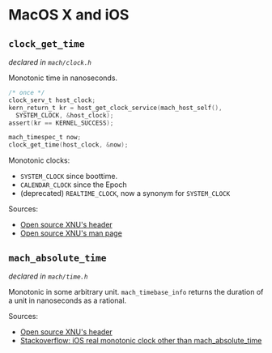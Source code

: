 MacOS X and iOS
===============

`clock_get_time`
----------------
*declared in `mach/clock.h`*

Monotonic time in nanoseconds.

~~~~ C
/* once */
clock_serv_t host_clock;
kern_return_t kr = host_get_clock_service(mach_host_self(),
  SYSTEM_CLOCK, &host_clock);
assert(kr == KERNEL_SUCCESS);

mach_timespec_t now;
clock_get_time(host_clock, &now);
~~~~

Monotonic clocks:

  * `SYSTEM_CLOCK` since boottime.
  * `CALENDAR_CLOCK` since the Epoch
  * (deprecated) `REALTIME_CLOCK`, now a synonym for `SYSTEM_CLOCK`

Sources:
  * [Open source XNU's header](https://opensource.apple.com/source/xnu/xnu-2782.1.97/osfmk/mach/clock_types.h)
  * [Open source XNU's man page](https://opensource.apple.com/source/xnu/xnu-2782.1.97/osfmk/man/clock_get_time.html)


`mach_absolute_time`
--------------------
*declared in `mach/time.h`*

Monotonic in some arbitrary unit. `mach_timebase_info` returns the duration of a unit in nanoseconds as a rational.

Sources:
  * [Open source XNU's header](https://opensource.apple.com/source/xnu/xnu-2782.1.97/osfmk/mach/mach_time.h)
  * [Stackoverflow: iOS real monotonic clock other than mach_absolute_time](http://stackoverflow.com/questions/20817311/ios-real-monotonic-clock-other-than-mach-absolute-time)
